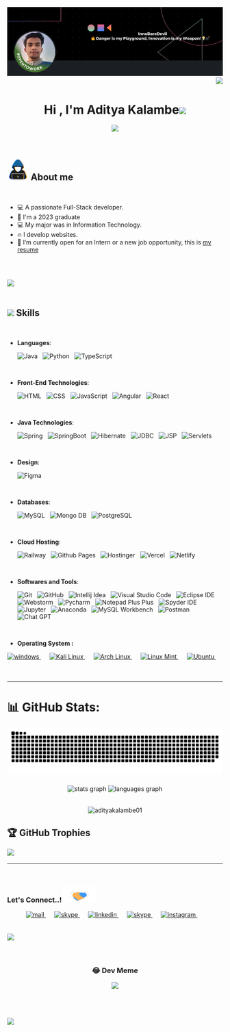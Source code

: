 <img src="images/profile/ProfilePic.png">
<br>
<div align="right">
  <img src="https://profile-counter.glitch.me/adityakalambe01/count.svg?"  />
</div>
<h1 align="center"><b>Hi , I'm Aditya Kalambe</b><img src="https://media.giphy.com/media/hvRJCLFzcasrR4ia7z/giphy.gif" width="35"></h1>

<p align="center"> 
  <img src="https://readme-typing-svg.herokuapp.com?font=Time+New+Roman&color=cyan&size=25&center=true&vCenter=true&width=600&height=100&lines=<>+I'm+InnoDareDevil,;Danger+is+my+Playground,;Innovation+is+my+Weapon!,;A+passionate+Full-Stack+Developer,;Done+3+internships,;Computer+Science+and+Engineering+Student,;Active+Learner,;Love+to+learn+new+stuffs..</>">
</p>

<br>

## <picture><img src = "https://github.com/0xAbdulKhalid/0xAbdulKhalid/raw/main/assets/mdImages/about_me.gif" width = 50px></picture> **About me**

[//]: # (<picture> <img align="right" src="https://github.com/0xAbdulKhalid/0xAbdulKhalid/raw/main/assets/mdImages/Right_Side.gif" width = 250px></picture>)

<br>

- 💻 A passionate Full-Stack developer.
- 🎒 I'm a 2023 graduate
- 💻 My major was in Information Technology.
- 🔥 I develop websites.
- 👀 I’m currently open for an Intern or a new job opportunity, this is [my resume](https://drive.google.com/file/d/1yEKV5RS9KTauoIRoMXyE81GxF85eAeRm/view?usp=sharing)


<br><br>

<img src="https://user-images.githubusercontent.com/73097560/115834477-dbab4500-a447-11eb-908a-139a6edaec5c.gif"><br><br>

## <img src="https://media2.giphy.com/media/QssGEmpkyEOhBCb7e1/giphy.gif?cid=ecf05e47a0n3gi1bfqntqmob8g9aid1oyj2wr3ds3mg700bl&rid=giphy.gif" width ="25"><b> Skills</b>
<br>

<p align="center">

- **Languages**:

    ![Java](https://img.shields.io/badge/java-%23ED8B00.svg?&style=for-the-badge&logo=java&logoColor=white) &nbsp;
    ![Python](https://img.shields.io/badge/Python%20-%2314354C.svg?style=for-the-badge&logo=python&logoColor=white) &nbsp;
    ![TypeScript](https://img.shields.io/badge/typescript%20-3178C6.svg?style=for-the-badge&logo=typescript&logoColor=white) &nbsp;

<br>   

- **Front-End Technologies**:

  ![HTML](https://img.shields.io/badge/html_5%20-%23E34F26.svg?&style=for-the-badge&logo=html5&logoColor=white) &nbsp;
  ![CSS](https://img.shields.io/badge/css_3%20-%231572B6.svg?&style=for-the-badge&logo=css3&logoColor=white) &nbsp;
  ![JavaScript](https://img.shields.io/badge/javascript%20-F7DF1E.svg?&style=for-the-badge&logo=javascript&logoColor=white) &nbsp;
  ![Angular](https://img.shields.io/badge/angular%20-red.svg?&style=for-the-badge&logo=angular&logoColor=white) &nbsp;
  ![React](https://img.shields.io/badge/react%20-61DAFB.svg?&style=for-the-badge&logo=react&logoColor=white) &nbsp;

<br>
    
- **Java Technologies**:

   ![Spring](https://img.shields.io/badge/spring%20-%6DB33F.svg?&style=for-the-badge&logo=spring&logoColor=white) &nbsp;
   ![SpringBoot](https://img.shields.io/badge/spring_boot%20-%6DB33F.svg?&style=for-the-badge&logo=springboot&logoColor=white) &nbsp;
   ![Hibernate](https://img.shields.io/badge/hibernate%20-gray.svg?&style=for-the-badge&logo=hibernate&logoColor=white) &nbsp;
   ![JDBC](https://img.shields.io/badge/jdbc%20-%23ED8B00.svg?&style=for-the-badge&logo=jdbc&logoColor=white) &nbsp;
   ![JSP](https://img.shields.io/badge/jsp%20-%23ED8B00.svg?&style=for-the-badge&logo=jsp&logoColor=white) &nbsp;
   ![Servlets](https://img.shields.io/badge/Servlets%20-%23ED8B00.svg?&style=for-the-badge&logo=servlets&logoColor=white) &nbsp;

<br>

- **Design**:

    ![Figma](https://img.shields.io/badge/figma%20-%23F24E1E.svg?&style=for-the-badge&logo=figma&logoColor=white) &nbsp;
  
<br>

- **Databases**:

    ![MySQL](https://img.shields.io/badge/mysql-4479A1.svg?&style=for-the-badge&logo=mysql&logoColor=white) &nbsp;
    ![Mongo DB](https://img.shields.io/badge/mongodb-47A248.svg?&style=for-the-badge&logo=mongodb&logoColor=white) &nbsp;
    ![PostgreSQL](https://img.shields.io/badge/postgre_sql-4169E1.svg?&style=for-the-badge&logo=postgresql&logoColor=white) &nbsp;
    
<br>

- **Cloud Hosting**:

  ![Railway](https://img.shields.io/badge/railway-0B0D0E.svg?style=for-the-badge&logo=railway&logoColor=white) &nbsp;
  ![Github Pages](https://img.shields.io/badge/github_pages-%23121011.svg?style=for-the-badge&logo=github&logoColor=white) &nbsp;
  ![Hostinger](https://img.shields.io/badge/hostinger-673DE6.svg?style=for-the-badge&logo=hostinger&logoColor=white) &nbsp;
  ![Vercel](https://img.shields.io/badge/vercel-000000.svg?style=for-the-badge&logo=vercel&logoColor=white) &nbsp;
  ![Netlify](https://img.shields.io/badge/netlify-00C7B7.svg?style=for-the-badge&logo=netlify&logoColor=white) &nbsp;
  
<br>

- **Softwares and Tools**:

  ![Git](https://img.shields.io/badge/git-%23F05033.svg?style=for-the-badge&logo=git&logoColor=white) &nbsp;
  ![GitHub](https://img.shields.io/badge/github-%23121011.svg?style=for-the-badge&logo=github&logoColor=white) &nbsp;
  ![Intellij Idea](https://img.shields.io/badge/intellij_idea-000000.svg?style=for-the-badge&logo=intellijidea&logoColor=white) &nbsp;
  ![Visual Studio Code](https://img.shields.io/badge/Visual%20Studio%20Code-0078d7.svg?style=for-the-badge&logo=visual-studio-code&logoColor=white) &nbsp;
  ![Eclipse IDE](https://img.shields.io/badge/eclipse_ide-2C2255.svg?style=for-the-badge&logo=eclipseide&logoColor=white) &nbsp;
  ![Webstorm](https://img.shields.io/badge/webstorm-000000.svg?style=for-the-badge&logo=webstorm&logoColor=white) &nbsp;
  ![Pycharm](https://img.shields.io/badge/pycharm-000000.svg?style=for-the-badge&logo=pycharm&logoColor=white) &nbsp;
  ![Notepad Plus Plus](https://img.shields.io/badge/notepad++-90E59A.svg?style=for-the-badge&logo=notepadplusplus&logoColor=white) &nbsp;
  ![Spyder IDE](https://img.shields.io/badge/spyder_ide-FF0000.svg?style=for-the-badge&logo=spyderide&logoColor=white) &nbsp;
  ![Jupyter](https://img.shields.io/badge/jupyter-F37626.svg?style=for-the-badge&logo=jupyter&logoColor=white) &nbsp;
  ![Anaconda](https://img.shields.io/badge/anaconda-44A833.svg?style=for-the-badge&logo=anaconda&logoColor=white) &nbsp;
  ![MySQL Workbench](https://img.shields.io/badge/MySQL_workbench-1E93D9.svg?style=for-the-badge&logo=blockbench&logoColor=white) &nbsp;
  ![Postman](https://img.shields.io/badge/postman-FF6C37.svg?style=for-the-badge&logo=postman&logoColor=white) &nbsp;
  ![Chat GPT](https://img.shields.io/badge/chat_gpt-412991.svg?style=for-the-badge&logo=openai&logoColor=white) &nbsp;

<br>

- **Operating System :**

<p align="center">

  <td>
    <a href="https://www.microsoft.com/en-in/software-download/windows10" target="_blank">
      <img src="https://img.shields.io/badge/windows-0078D4.svg?style=for-the-badge&logo=windows&logoColor=white" alt=windows style="margin-bottom: 5px;" />
    </a>
    &nbsp;&nbsp;&nbsp;&nbsp;
  </td>

   <td>
    <a href="https://www.kali.org/" target="_blank">
      <img src="https://img.shields.io/badge/kali_linux-557C94.svg?style=for-the-badge&logo=kalilinux&logoColor=white" alt="Kali Linux" style="margin-bottom: 5px;" />
    </a>
    &nbsp;&nbsp;&nbsp;&nbsp;
  </td>

   <td>
    <a href="https://archlinux.org/" target="_blank">
      <img src="https://img.shields.io/badge/arch_linux-1793D1.svg?style=for-the-badge&logo=archlinux&logoColor=white" alt="Arch Linux" style="margin-bottom: 5px;" />
    </a>
    &nbsp;&nbsp;&nbsp;&nbsp;
  </td>

   <td>
    <a href="https://www.linuxmint.com/" target="_blank">
      <img src="https://img.shields.io/badge/linux_mint-87CF3E.svg?style=for-the-badge&logo=linuxmint&logoColor=white" alt="Linux Mint" style="margin-bottom: 5px;" />
    </a>
    &nbsp;&nbsp;&nbsp;&nbsp;
  </td>

   <td>
    <a href="https://ubuntu.com/" target="_blank">
      <img src="https://img.shields.io/badge/ubuntu-E95420.svg?style=for-the-badge&logo=ubuntu&logoColor=white" alt=Ubuntu style="margin-bottom: 5px;" />
    </a>
    &nbsp;&nbsp;&nbsp;&nbsp;
   </td>
</p>

</p>
<br>

-----

# 📊 GitHub Stats:
<div align="center">

<img src="https://raw.githubusercontent.com/adityakalambe01/adityakalambe01/output/snake.svg" alt="Snake animation" />

###

  <img src="https://github-readme-stats.vercel.app/api?username=adityakalambe01&hide_title=false&hide_rank=false&show_icons=true&include_all_commits=true&count_private=true&disable_animations=false&theme=dracula&locale=en&hide_border=false&order=1" height="150px" alt="stats graph" /> 
  
  <img src="https://github-readme-stats.vercel.app/api/top-langs?username=adityakalambe01&locale=en&hide_title=false&layout=compact&card_width=320&langs_count=6&theme=dracula&hide_border=false&order=2" height="150px" alt="languages graph" />
  <br>
  <br>
  <p align="center"><img align="center" src="https://github-readme-streak-stats.herokuapp.com/?user=adityakalambe01&theme=dracula&hide_border=false" alt="adityakalambe01"/></p>
</div>

###

## 🏆 GitHub Trophies
![](https://github-profile-trophy.vercel.app/?username=adityakalambe01&theme=radical&no-frame=false&no-bg=true&margin-w=4)




-----

<br>
<h3><b> Let's Connect..!</b><img src="https://github.com/0xAbdulKhalid/0xAbdulKhalid/raw/main/assets/mdImages/handshake.gif" width ="80"></h3>

<p align="center">
  
  <td>
    <a href="mailto:adityakalambe20@gmail.com" target="_blank">
      <img src="https://img.shields.io/badge/Gmail-D14836?style=for-the-badge&logo=gmail&logoColor=white" alt=mail style="margin-bottom: 5px;" />
    </a>
    &nbsp;&nbsp;&nbsp;&nbsp;
  </td>
  
  <td>
    <a href="https://join.skype.com/invite/xSsk4fU0CFk2" target="_blank">
      <img src="https://img.shields.io/badge/skype-00AFF0.svg?style=for-the-badge&logo=skype&logoColor=white" alt=skype style="margin-bottom: 5px;"/>
    </a>
    &nbsp;&nbsp;&nbsp;&nbsp;
  </td>
  
  <td>
    <a href="https://www.linkedin.com/in/adityakalambe/" target="_blank">
      <img src="https://img.shields.io/badge/linkedin-%230077B5.svg?style=for-the-badge&logo=linkedin&logoColor=white" alt=linkedin style="margin-bottom: 5px;"/>
    </a>
    &nbsp;&nbsp;&nbsp;&nbsp;
  </td>
  
  <td>
    <a href="https://wa.me/918669738983?text=Hello%20Aditya,%20I'm%20(your%20name)%20contacted%20you%20from%20github." target="_blank">
      <img src="https://img.shields.io/badge/whatsapp-25D366.svg?style=for-the-badge&logo=whatsapp&logoColor=white" alt=skype style="margin-bottom: 5px;"/>
    </a>
    &nbsp;&nbsp;&nbsp;&nbsp;
  </td>
  
  <td>
    <a href="https://www.instagram.com/adityakalambe01/" target="_blank">
      <img src="https://img.shields.io/badge/instagram-E4405F.svg?style=for-the-badge&logo=instagram&logoColor=white" alt=instagram style="margin-bottom: 5px;"/>
    </a>
    &nbsp;&nbsp;&nbsp;&nbsp;
  </td>

</p>











<br>
<img src="https://user-images.githubusercontent.com/73097560/115834477-dbab4500-a447-11eb-908a-139a6edaec5c.gif">
<br>
<br><br>


<div align="center">
    <h3>😂 Dev Meme </h3>
    <img src='https://randommeme-five.vercel.app/' style="height: 400px;"/>
</div>

<br><br><br>
<img src="https://user-images.githubusercontent.com/73097560/115834477-dbab4500-a447-11eb-908a-139a6edaec5c.gif">
<br>

